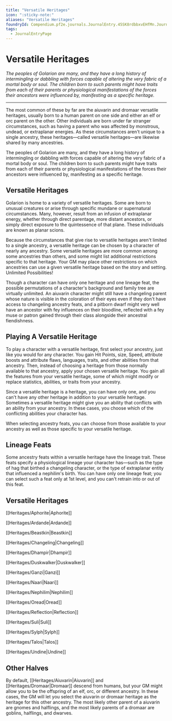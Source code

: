 ```yaml
---
title: "Versatile Heritages"
icon: ":sticky-note:"
aliases: "Versatile Heritages"
foundryId: Compendium.pf2e.journals.JournalEntry.45SK8rdbbxvEHfMn.JournalEntryPage.u6IGUd8Gtarj6h7K
tags:
  - JournalEntryPage
---
```


# Versatile Heritages
_The peoples of Golarion are many, and they have a long history of intermingling or dabbling with forces capable of altering the very fabric of a mortal body or soul. The children born to such parents might have traits from each of their parents or physiological manifestations of the forces their ancestors were influenced by, manifesting as a specific heritage._

* * *

The most common of these by far are the aiuvarin and dromaar versatile heritages, usually born to a human parent on one side and either an elf or orc parent on the other. Other individuals are born under far stranger circumstances, such as having a parent who was affected by monstrous, undead, or extraplanar energies. As these circumstances aren't unique to a single ancestry, these heritages—called versatile heritages—are likewise shared by many ancestries.

The peoples of Golarion are many, and they have a long history of intermingling or dabbling with forces capable of altering the very fabric of a mortal body or soul. The children born to such parents might have traits from each of their parents or physiological manifestations of the forces their ancestors were influenced by, manifesting as a specific heritage.

## Versatile Heritages

Golarion is home to a variety of versatile heritages. Some are born to unusual creatures or arise through specific mundane or supernatural circumstances. Many, however, result from an infusion of extraplanar energy, whether through direct parentage, more distant ancestors, or simply direct exposure to the quintessence of that plane. These individuals are known as planar scions.

Because the circumstances that give rise to versatile heritages aren't limited to a single ancestry, a versatile heritage can be chosen by a character of nearly any ancestry. Some versatile heritages are more common among some ancestries than others, and some might list additional restrictions specific to that heritage. Your GM may place other restrictions on which ancestries can use a given versatile heritage based on the story and setting. Unlimited Possibilities!

Though a character can have only one heritage and one lineage feat, the possible permutations of a character's background and family tree are virtually unlimited. An aiuvarin character might still have a changeling parent whose nature is visible in the coloration of their eyes even if they don't have access to changeling ancestry feats, and a pitborn dwarf might very well have an ancestor with fey influences on their bloodline, reflected with a fey muse or patron gained through their class alongside their ancestral fiendishness.

## Playing A Versatile Heritage

To play a character with a versatile heritage, first select your ancestry, just like you would for any character. You gain Hit Points, size, Speed, attribute boosts and attribute flaws, languages, traits, and other abilities from that ancestry. Then, instead of choosing a heritage from those normally available to that ancestry, apply your chosen versatile heritage. You gain all the features from your versatile heritage, some of which might modify or replace statistics, abilities, or traits from your ancestry.

Since a versatile heritage is a heritage, you can have only one, and you can't have any other heritage in addition to your versatile heritage. Sometimes a versatile heritage might give you an ability that conflicts with an ability from your ancestry. In these cases, you choose which of the conflicting abilities your character has.

When selecting ancestry feats, you can choose from those available to your ancestry as well as those specific to your versatile heritage.

## Lineage Feats

Some ancestry feats within a versatile heritage have the lineage trait. These feats specify a physiological lineage your character has—such as the type of hag that birthed a changeling character, or the type of extraplanar entity that influenced a nephilim's birth. You can have only one lineage feat; you can select such a feat only at 1st level, and you can't retrain into or out of this feat.

## Versatile Heritages

[[Heritages/Aphorite|Aphorite]]

[[Heritages/Ardande|Ardande]]

[[Heritages/Beastkin|Beastkin]]

[[Heritages/Changeling|Changeling]]

[[Heritages/Dhampir|Dhampir]]

[[Heritages/Duskwalker|Duskwalker]]

[[Heritages/Ganzi|Ganzi]]

[[Heritages/Naari|Naari]]

[[Heritages/Nephilim|Nephilim]]

[[Heritages/Oread|Oread]]

[[Heritages/Reflection|Reflection]]

[[Heritages/Suli|Suli]]

[[Heritages/Sylph|Sylph]]

[[Heritages/Talos|Talos]]

[[Heritages/Undine|Undine]]

## Other Halves

By default, [[Heritages/Aiuvarin|Aiuvarin]] and [[Heritages/Dromaar|Dromaar]] descend from humans, but your GM might allow you to be the offspring of an elf, orc, or different ancestry. In these cases, the GM will let you select the aiuvarin or dromaar heritage as the heritage for this other ancestry. The most likely other parent of a aiuvarin are gnomes and halflings, and the most likely parents of a dromaar are goblins, halflings, and dwarves.